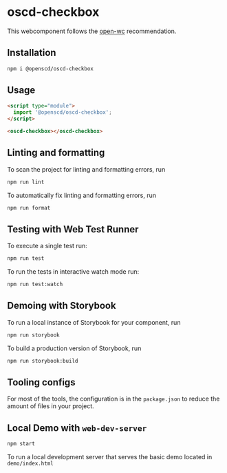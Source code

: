 # oscd-checkbox

This webcomponent follows the [open-wc](https://github.com/open-wc/open-wc) recommendation.

## Installation

```bash
npm i @openscd/oscd-checkbox
```

## Usage

```html
<script type="module">
  import '@openscd/oscd-checkbox';
</script>

<oscd-checkbox></oscd-checkbox>
```

## Linting and formatting

To scan the project for linting and formatting errors, run

```bash
npm run lint
```

To automatically fix linting and formatting errors, run

```bash
npm run format
```

## Testing with Web Test Runner

To execute a single test run:

```bash
npm run test
```

To run the tests in interactive watch mode run:

```bash
npm run test:watch
```

## Demoing with Storybook

To run a local instance of Storybook for your component, run

```bash
npm run storybook
```

To build a production version of Storybook, run

```bash
npm run storybook:build
```

## Tooling configs

For most of the tools, the configuration is in the `package.json` to reduce the amount of files in your project.

## Local Demo with `web-dev-server`

```bash
npm start
```

To run a local development server that serves the basic demo located in `demo/index.html`
